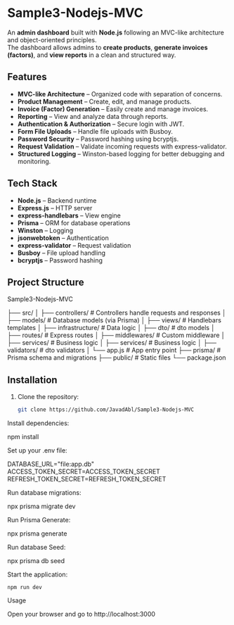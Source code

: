 # Sample3-Nodejs-MVC

An **admin dashboard** built with **Node.js** following an MVC-like architecture and object-oriented principles.  
The dashboard allows admins to **create products**, **generate invoices (factors)**, and **view reports** in a clean and structured way.

## Features

- **MVC-like Architecture** – Organized code with separation of concerns.
- **Product Management** – Create, edit, and manage products.
- **Invoice (Factor) Generation** – Easily create and manage invoices.
- **Reporting** – View and analyze data through reports.
- **Authentication & Authorization** – Secure login with JWT.
- **Form File Uploads** – Handle file uploads with Busboy.
- **Password Security** – Password hashing using bcryptjs.
- **Request Validation** – Validate incoming requests with express-validator.
- **Structured Logging** – Winston-based logging for better debugging and monitoring.

## Tech Stack

- **Node.js** – Backend runtime
- **Express.js** – HTTP server
- **express-handlebars** – View engine
- **Prisma** – ORM for database operations
- **Winston** – Logging
- **jsonwebtoken** – Authentication
- **express-validator** – Request validation
- **Busboy** – File upload handling
- **bcryptjs** – Password hashing

## Project Structure

Sample3-Nodejs-MVC

├── src/
│ ├── controllers/ # Controllers handle requests and responses
│ ├── models/ # Database models (via Prisma)
│ ├── views/ # Handlebars templates
│ ├── infrastructure/ # Data logic
│ ├── dto/ # dto models
│ ├── routes/ # Express routes
│ ├── middlewares/ # Custom middleware
│ ├── services/ # Business logic
│ ├── services/ # Business logic
│ ├── validators/ # dto validators
│ └── app.js # App entry point
├── prisma/ # Prisma schema and migrations
├── public/ # Static files
└── package.json


## Installation

1. Clone the repository:
   ```bash
   git clone https://github.com/JavadAbl/Sample3-Nodejs-MVC

Install dependencies:

   npm install

Set up your .env file:

   DATABASE_URL="file:app.db"
   ACCESS_TOKEN_SECRET=ACCESS_TOKEN_SECRET
   REFRESH_TOKEN_SECRET=REFRESH_TOKEN_SECRET

Run database migrations:

   npx prisma migrate dev

Run Prisma Generate:

   npx prisma generate

Run database Seed:

   npx prisma db seed


Start the application:

    npm run dev

Usage

Open your browser and go to http://localhost:3000
